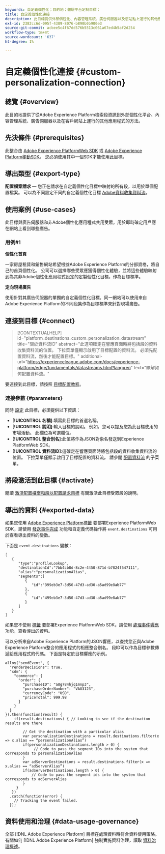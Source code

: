 ```yaml
---
keywords: 自定義個性化；目的地；體驗平台定制目標；
title: 自定義個性化連接
description: 此目標提供外部個性化、內容管理系統、廣告伺服器以及您站點上運行的其他應用程式，以便從Adobe Experience Platform檢索段資訊。 此目標基於用戶配置檔案段成員身份提供即時個性化。
exl-id: 2382cc6d-095f-4389-8076-b890b0b900e3
source-git-commit: acbee5c4f67dd576b5513c061a67ed4b5af2d254
workflow-type: tm+mt
source-wordcount: '637'
ht-degree: 1%

---
```


# 自定義個性化連接 {#custom-personalization-connection}

## 總覽 {#overview}

此目的地提供了從Adobe Experience Platform檢索段資訊到外部個性化平台、內容管理系統、廣告伺服器以及在客戶網站上運行的其他應用程式的方法。

## 先決條件 {#prerequisites}

此整合由 [Adobe Experience PlatformWeb SDK](../../../edge/home.md) 或 [Adobe Experience Platform移動SDK](https://aep-sdks.gitbook.io/docs/)。 您必須使用其中一個SDK才能使用此目標。

## 導出類型 {#export-type}

**配置檔案請求**  — 您正在請求在自定義個性化目標中映射的所有段，以用於單個配置檔案。 可以為不同設定不同的自定義個性化目標 [Adobe資料收集資料流](../../../edge/fundamentals/datastreams.md)。

## 使用案例 {#use-cases}

此目標與廣告伺服器和非Adobe個性化應用程式共用受眾，用於即時確定用戶應在網站上看到哪些廣告。

### 用例#1

**個性化首頁**

一家房屋租賃和銷售網站希望根據Adobe Experience Platform的分部資格，將自己的首頁個性化。 公司可以選擇哪些受眾應獲得個性化體驗，並將這些體驗映射到為其非Adobe個性化應用程式設定的定製個性化目標，作為目標標準。

**定向現場廣告**

使用針對其廣告伺服器的單獨的自定義個性化目標，同一網站可以使用來自Adobe Experience Platform的不同段集作為目標標準來針對現場廣告。

## 連接到目標 {#connect}

>[!CONTEXTUALHELP]
>id="platform_destinations_custom_personalization_datastream"
>title="關於資料流ID"
>abstract="此選項確定在響應頁面時將包括段的資料收集資料流的位置。 下拉菜單僅顯示啟用了目標配置的資料流。 必須先配置資料流，然後才能配置目標。"
>additional-url="https://experienceleague.adobe.com/docs/experience-platform/edge/fundamentals/datastreams.html?lang=en" text="瞭解如何配置資料流。"

要連接到此目標，請按照 [目標配置教程](../../ui/connect-destination.md)。

### 連接參數 {#parameters}

同時 [設定](../../ui/connect-destination.md) 此目標，必須提供以下資訊：

* **[!UICONTROL 名稱]**:填寫此目標的首選名稱。
* **[!UICONTROL 說明]**:輸入目標的說明。 例如，您可以提及您為此目標使用的市場活動。 此欄位為可選欄位。
* **[!UICONTROL 整合別名]**:此值將作為JSON對象名發送到Experience PlatformWeb SDK。
* **[!UICONTROL 資料流ID]**:這確定在響應頁面時將包括段的資料收集資料流的位置。 下拉菜單僅顯示啟用了目標配置的資料流。 請參閱 [配置資料流](../../../edge/fundamentals/datastreams.md) 的子菜單。

## 將段激活到此目標 {#activate}

閱讀 [激活配置檔案和段以配置請求目標](../../ui/activate-profile-request-destinations.md) 有關激活此目標受眾段的說明。

## 導出的資料 {#exported-data}

如果您使用 [Adobe Experience Platform標籤](../../../tags/home.md) 要部署Experience PlatformWeb SDK，請使用 [發送事件完成](../../../edge/extension/event-types.md) 功能和自定義代碼操作將 `event.destinations` 可用於查看導出資料的變數。

下面是 `event.destinations` 變數：

```
[
   {
      "type":"profileLookup",
      "destinationId":"7bb4cb8d-8c2e-4450-871d-b7824f547111",
      "alias":"personalizationAlias",
      "segments":[
         {
            "id":"399eb3e7-3d50-47d3-ad30-a5ad99e8ab77"
         },
         {
            "id":"499eb3e7-3d50-47d3-ad30-a5ad99e8ab77"
         }
      ]
   }
]
```

如果您不使用 [標籤](../../../tags/home.md) 要部署Experience PlatformWeb SDK，請使用 [處理事件響應](../../../edge/fundamentals/tracking-events.md#handling-responses-from-events) 功能，查看導出的資料。

可以分析來自Adobe Experience Platform的JSON響應，以查找您正與Adobe Experience Platform整合的應用程式的相應整合別名。 段ID可以作為目標參數傳遞給應用程式的代碼。 下面是特定於目標響應的示例。

```
alloy("sendEvent", {
  "renderDecisions": true,
  "xdm": {
    "commerce": {
      "order": {
        "purchaseID": "a8g784hjq1mnp3",
        "purchaseOrderNumber": "VAU3123",
        "currencyCode": "USD",
        "priceTotal": 999.98
      }
    }
  }
}).then(function(result) {
    if(result.destinations) { // Looking to see if the destination results are there
 
        // Get the destination with a particular alias
        var personalizationDestinations = result.destinations.filter(x => x.alias == “personalizationAlias”)
        if(personalizationDestinations.length > 0) {
             // Code to pass the segment IDs into the system that corresponds to personalizationAlias
        }
        var adServerDestinations = result.destinations.filter(x => x.alias == “adServerAlias”)
        if(adServerDestinations.length > 0) {
            // Code to pass the segment ids into the system that corresponds to adServerAlias
        }
     }
   })
  .catch(function(error) {
    // Tracking the event failed.
  });
```


## 資料使用和治理 {#data-usage-governance}

全部 [!DNL Adobe Experience Platform] 目標在處理資料時符合資料使用策略。 有關如何 [!DNL Adobe Experience Platform] 強制實施資料治理，讀取 [資料治理概述](../../../data-governance/home.md)。
